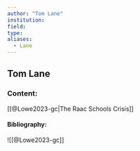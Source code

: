 ```yaml
---
author: "Tom Lane"
institution:
field:
type:
aliases:
  - Lane
---
```


## Tom Lane

### Content:
[[@Lowe2023-gc|The Raac Schools Crisis]]

#### Bibliography:

![[@Lowe2023-gc]]